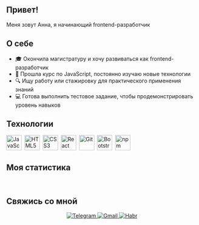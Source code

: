 ## Привет!

Меня зовут Анна, я начинающий frontend-разработчик

## О себе
- 🎓 Окончила магистратуру и хочу развиваться как frontend-разработчик
- 🌱 Прошла курс по JavaScript, постоянно изучаю новые технологии
- 🔍 Ищу работу или стажировку для практического применения знаний
- 💻 Готова выполнить тестовое задание, чтобы продемонстрировать уровень навыков

## Технологии

<img src="https://cdn.jsdelivr.net/gh/devicons/devicon/icons/javascript/javascript-original.svg" alt="JavaScript" width="40" height="40"/>&nbsp;
<img src="https://cdn.jsdelivr.net/gh/devicons/devicon/icons/html5/html5-original.svg" alt="HTML5" width="40" height="40"/>&nbsp;
<img src="https://cdn.jsdelivr.net/gh/devicons/devicon/icons/css3/css3-original.svg" alt="CSS3" width="40" height="40"/>&nbsp;
<img src="https://cdn.jsdelivr.net/gh/devicons/devicon/icons/react/react-original.svg" alt="React" width="40" height="40"/>&nbsp;
<img src="https://cdn.jsdelivr.net/gh/devicons/devicon/icons/git/git-original.svg" alt="Git" width="40" height="40"/>&nbsp;
<img src="https://cdn.jsdelivr.net/gh/devicons/devicon/icons/bootstrap/bootstrap-original.svg" alt="Bootstrap" width="40" height="40"/>&nbsp;
<img src="https://cdn.jsdelivr.net/gh/devicons/devicon/icons/npm/npm-original-wordmark.svg" alt="npm" width="40" height="40"/>&nbsp;

## Моя статистика

<div id="stat" align="center">
    <img src="https://github-profile-summary-cards.vercel.app/api/cards/profile-details?username=c2h602&theme=default" alt=""/>
    <img src="https://github-profile-summary-cards.vercel.app/api/cards/most-commit-language?username=c2h602&theme=default" alt=""/>
    <img src="https://github-profile-summary-cards.vercel.app/api/cards/stats?username=c2h602&theme=default" alt=""/>
</div>

## Свяжись со мной
<div id="socials" align="center">
  <a href="https://t.me/c2h6o2">
    <img src="https://img.shields.io/badge/Telegram-blue?style=for-the-badge&logo=telegram&logoColor=white" alt="Telegram"/>
  </a>
  <a href="mailto:cup.cakejr247@gmail.com">
  <img src="https://img.shields.io/badge/Gmail-D14836?style=for-the-badge&logo=gmail&logoColor=white" alt="Gmail"/>
  </a>
  <a href="https://career.habr.com/c2h6o2">
    <img src="https://img.shields.io/badge/Habr-blue?style=for-the-badge&logo=habr&logoColor=white" alt="Habr"/>
  </a>
</div>
